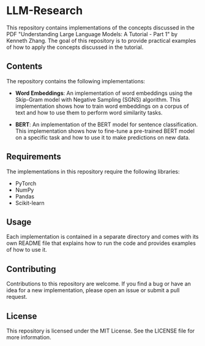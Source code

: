 # LLM-Research

This repository contains implementations of the concepts discussed in the PDF "Understanding Large Language Models: A Tutorial - Part 1" by Kenneth Zhang. The goal of this repository is to provide practical examples of how to apply the concepts discussed in the tutorial.

## Contents

The repository contains the following implementations:

- **Word Embeddings**: An implementation of word embeddings using the Skip-Gram model with Negative Sampling (SGNS) algorithm. This implementation shows how to train word embeddings on a corpus of text and how to use them to perform word similarity tasks.

- **BERT**: An implementation of the BERT model for sentence classification. This implementation shows how to fine-tune a pre-trained BERT model on a specific task and how to use it to make predictions on new data.

## Requirements

The implementations in this repository require the following libraries:

- PyTorch
- NumPy
- Pandas
- Scikit-learn

## Usage

Each implementation is contained in a separate directory and comes with its own README file that explains how to run the code and provides examples of how to use it.

## Contributing

Contributions to this repository are welcome. If you find a bug or have an idea for a new implementation, please open an issue or submit a pull request.

## License

This repository is licensed under the MIT License. See the LICENSE file for more information.
